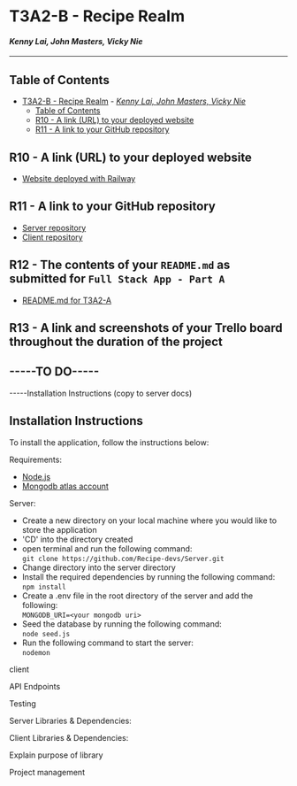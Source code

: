 # T3A2-B - Recipe Realm

#### *Kenny Lai, John Masters, Vicky Nie*

---

## Table of Contents

- [T3A2-B - Recipe Realm](#t3a2-b---recipe-realm)
      - [*Kenny Lai, John Masters, Vicky Nie*](#kenny-lai-john-masters-vicky-nie)
  - [Table of Contents](#table-of-contents)
  - [R10 - A link (URL) to your deployed website](#r10---a-link-url-to-your-deployed-website)
  - [R11 - A link to your GitHub repository](#r11---a-link-to-your-github-repository)

## R10 - A link (URL) to your deployed website

- [Website deployed with Railway](https://recipe-realm.up.railway.app/)

## R11 - A link to your GitHub repository

- [Server repository](https://github.com/Recipe-devs/Server)
- [Client repository](https://github.com/Recipe-devs/Client)

## R12 - The contents of your `README.md` as submitted for `Full Stack App - Part A`

- [README.md for T3A2-A](https://github.com/Recipe-devs/T3A2-A#readme)

## R13 - A link and screenshots of your Trello board throughout the duration of the project

## -----TO DO-----
-----Installation Instructions (copy to server docs)

## Installation Instructions
To install the application, follow the instructions below:  

Requirements:  
- [Node.js](https://nodejs.org/en/)  
- [Mongodb atlas account](https://www.mongodb.com/atlas)  
  
Server:  
- Create a new directory on your local machine where you would like to store the application  
- 'CD' into the directory created  
- open terminal and run the following command:  
```git clone https://github.com/Recipe-devs/Server.git```  
- Change directory into the server directory  
- Install the required dependencies by running the following command:  
```npm install```  
- Create a .env file in the root directory of the server and add the following:  
```MONGODB_URI=<your mongodb uri>```  
- Seed the database by running the following command:  
```node seed.js```  
- Run the following command to start the server:  
```nodemon```  


client

API Endpoints

Testing

Server Libraries & Dependencies:

Client Libraries & Dependencies:

Explain purpose of library

Project management

